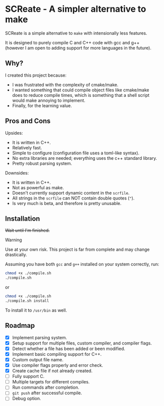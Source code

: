 # SCReate - A simpler alternative to make

SCReate is a simple alternative to `make` with intensionally less features.

It is designed to purely compile C and C++ code with gcc and g++ (however I am open to adding support for more languages in the future).

## Why?

I created this project because:
- I was frustrated with the complexity of cmake/make.
- I wanted something that could compile object files like cmake/make does to reduce compile times, which is something that a shell script would make annoying to implement.
- Finally, for the learning value.

## Pros and Cons

Upsides:
- It is written in C++.
- Relatively fast.
- Simple to configure (configuration file uses a toml-like syntax).
- No extra libraries are needed; everything uses the c++ standard library.
- Pretty robust parsing system.

Downsides:
- It is written in C++.
- Not as powerful as make.
- Doesn't currently support dynamic content in the `scrfile`.
- All strings in the `scrfile` can NOT contain double quotes (`"`).
- Is very much is beta, and therefore is pretty unusable.


## Installation
~~Wait until I'm finished.~~ 

> [!Warning]
> Use at your own risk. This project is far from complete and may change drastically.

Assuming you have both `gcc` and `g++` installed on your system correctly, run:
```bash
chmod +x ./compile.sh
./compile.sh
```

or

```bash
chmod +x ./compile.sh
./compile.sh install
```

To install it to `/usr/bin` as well.


## Roadmap

- [x] Implement parsing system.
- [x] Setup support for multiple files, custom compiler, and compiler flags.
- [x] Detect whether a file has been added or been modified.
- [x] Implement basic compiling support for C++.
- [x] Custom output file name.
- [x] Use compiler flags properly and error check.
- [x] Create cache file if not already created.
- [ ] Fully support C.
- [ ] Multiple targets for different compiles.
- [ ] Run commands after completion.
- [ ] `git push` after successful compile.
- [ ] Debug option.
